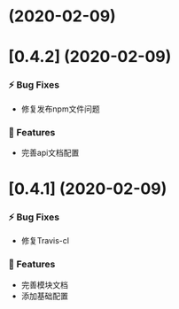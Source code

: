 # (2020-02-09)

# [0.4.2] (2020-02-09)

### :zap: Bug Fixes
* 修复发布npm文件问题

### :tada: Features
* 完善api文档配置

# [0.4.1] (2020-02-09)

### :zap: Bug Fixes
* 修复Travis-cl

### :tada: Features
* 完善模块文档
* 添加基础配置
